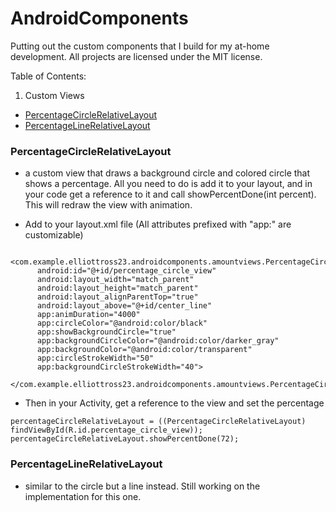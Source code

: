 # AndroidComponents

Putting out the custom components that  I build for my at-home development. 
All projects are licensed under the MIT license.

Table of Contents:

1. Custom Views
  - [PercentageCircleRelativeLayout](#percentagecirclerelativelayout)
  - [PercentageLineRelativeLayout](#percentagelinerelativelayout)

### PercentageCircleRelativeLayout 
-  a custom view that draws a background circle and colored circle that shows a percentage. All you need to do is add it to your layout, and in your code get a reference to it and call showPercentDone(int percent). This will redraw the view with animation.

- Add to your layout.xml file (All attributes prefixed with "app:" are customizable)
```
  <com.example.elliottross23.androidcomponents.amountviews.PercentageCircleRelativeLayout
      android:id="@+id/percentage_circle_view"
      android:layout_width="match_parent"
      android:layout_height="match_parent"
      android:layout_alignParentTop="true"
      android:layout_above="@+id/center_line"
      app:animDuration="4000"
      app:circleColor="@android:color/black"
      app:showBackgroundCircle="true"
      app:backgroundCircleColor="@android:color/darker_gray"
      app:backgroundColor="@android:color/transparent"
      app:circleStrokeWidth="50"
      app:backgroundCircleStrokeWidth="40">
  </com.example.elliottross23.androidcomponents.amountviews.PercentageCircleRelativeLayout>
```
- Then in your Activity, get a reference to the view and set the percentage
```
percentageCircleRelativeLayout = ((PercentageCircleRelativeLayout) findViewById(R.id.percentage_circle_view));
percentageCircleRelativeLayout.showPercentDone(72);
```

### PercentageLineRelativeLayout
- similar to the circle but a line instead. Still working on the implementation for this one. 
